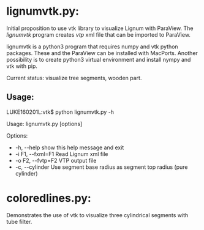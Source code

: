 # lignumvtk.py: 

Initial proposition to use vtk library
to visualize Lignum with ParaView. The *lignumvtk*
program creates *vtp* xml file that can be imported
to ParaView.

lignumvtk is a python3 program that requires numpy 
and vtk python packages. These and the ParaView 
can be installed with MacPorts. Another
possibility is to create python3 virtual environment
and install nympy and vtk with pip.

Current status: visualize tree segments, wooden part.

## Usage:

LUKE160201L:vtk$ python lignumvtk.py -h

Usage: lignumvtk.py [options]

Options:
 + -h, --help        show this help message and exit
 + -i F1, --fxml=F1  Read Lignum xml file
 + -o F2, --fvtp=F2  VTP output file
 + -c, --cylinder    Use segment base radius as segment top radius (pure cylinder)
   
# coloredlines.py:

Demonstrates the use of vtk to visualize three
cylindrical segments with tube filter.



